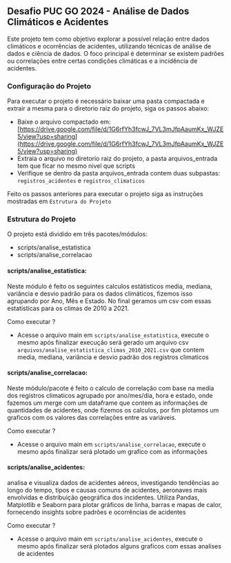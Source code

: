 ## Desafio PUC GO 2024 - Análise de Dados Climáticos e Acidentes

Este projeto tem como objetivo explorar a possível relação entre dados climáticos e ocorrências de acidentes, utilizando técnicas de análise de dados e ciência de dados. O foco principal é determinar se existem padrões ou correlações entre certas condições climáticas e a incidência de acidentes.

### Configuração do Projeto

Para executar o projeto é necessário baixar uma pasta compactada e extrair a mesma para o diretorio raiz do projeto, siga os passos abaixo:
- Baixe o arquivo compactado em: [https://drive.google.com/file/d/1G6rfYh3fcwJ_7VL3mJfpAaumKx_WJZE5/view?usp=sharing](https://drive.google.com/file/d/1G6rfYh3fcwJ_7VL3mJfpAaumKx_WJZE5/view?usp=sharing)
- Extraia o arquivo no diretorio raiz do projeto, a pasta arquivos_entrada tem que ficar no mesmo nivel que scripts
- Verifique se dentro da pasta arquivos_entrada contem duas subpastas: `registros_acidentes` e `registros_climaticos`

Feito os passos anteriores para executar o projeto siga as instruções mostradas em `Estrutura do Projeto`

### Estrutura do Projeto

O projeto está dividido em três pacotes/módulos:
* scripts/analise_estatistica
* scripts/analise_correlacao

####  scripts/analise_estatistica:
Neste módulo é feito os seguintes calculos estátisticos media, mediana, variância e desvio padrão para os dados climáticos, fizemos isso agrupando por Ano, Mês e Estado.
No final geramos um csv com essas estatisticas para os climas de 2010 a 2021.

Como executar ?
- Acesse o arquivo main em `scripts/analise_estatistica`, execute o mesmo após finalizar execução será gerado um arquivo csv `arquivos/analise_estatistica_climas_2010_2021.csv` que contem media, mediana, variância e desvio padrão dos registros climaticos

####  scripts/analise_correlacao:
Neste módulo/pacote é feito o calculo de correlação com base na media dos registros climaticos agrupado por ano/mes/dia, hora e estado,
onde fazemos um merge com um dataframe que contem as informações de quantidades de acidentes, onde fizemos os calculos, por fim plotamos um graficos
com os valores das correlações entre as variáveis.

Como executar ?
- Acesse o arquivo main em `scripts/analise_correlacao`, execute o mesmo após finalizar será plotado um grafico com as informações

####  scripts/analise_acidentes:
analisa e visualiza dados de acidentes aéreos, investigando tendências ao longo do tempo, tipos e causas comuns de acidentes, aeronaves mais 
envolvidas e distribuição geográfica dos incidentes. Utiliza Pandas, Matplotlib e Seaborn para plotar gráficos de linha, barras e mapas de calor, 
fornecendo insights sobre padrões e ocorrências de acidentes

Como executar ?
- Acesse o arquivo main em `scripts/analise_acidentes`, execute o mesmo após finalizar será plotados alguns graficos com essas analises de acidentes